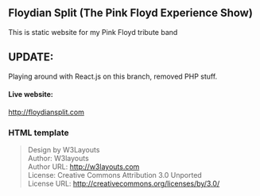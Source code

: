 ## Floydian Split (The Pink Floyd Experience Show)

This is static website for my Pink Floyd tribute band

## UPDATE:
Playing around with React.js on this branch, removed PHP stuff.

#### Live website: 

http://floydiansplit.com

### HTML template

> Design by W3Layouts <br>
> Author: W3layouts <br>
> Author URL: http://w3layouts.com <br>
> License: Creative Commons Attribution 3.0 Unported <br>
> License URL: http://creativecommons.org/licenses/by/3.0/

